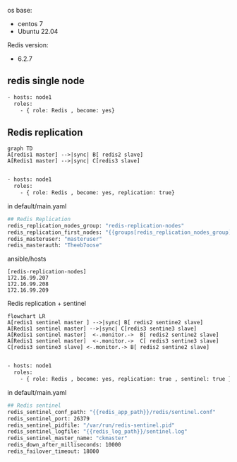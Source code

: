 



os base:
  - centos 7
  - Ubuntu 22.04

Redis version:
  - 6.2.7

## redis single node

```bash
- hosts: node1
  roles:
    - { role: Redis , become: yes}

```






## Redis replication

```mermaid
graph TD
A[redis1 master] -->|sync| B[ redis2 slave]
A[Redis1 master] -->|sync| C[redis3 slave]
```

```bash

- hosts: node1
  roles:
    - { role: Redis , become: yes, replication: true}

```

 in default/main.yaml
```bash
## Redis Replication
redis_replication_nodes_group: "redis-replication-nodes"
redis_replication_first_nodes: "{{groups[redis_replication_nodes_group][0]}}"
redis_masteruser: "masteruser"
redis_masterauth: "Theeb7oose" 
```

ansible/hosts

```
[redis-replication-nodes]
172.16.99.207 
172.16.99.208
172.16.99.209 
```




Redis replication + sentinel

```mermaid
flowchart LR
A[redis1 sentinel master ] -->|sync| B[ redis2 sentine2 slave]
A[Redis1 sentinel master] -->|sync| C[redis3 sentine3 slave]
A[Redis1 sentinel master]  <-.monitor.->  B[ redis2 sentine2 slave]
A[Redis1 sentinel master]  <-.monitor.->  C[ redis3 sentine3 slave]
C[redis3 sentine3 slave] <-.monitor.-> B[ redis2 sentine2 slave]

```
```bash

- hosts: node1
  roles:
    - { role: Redis , become: yes, replication: true , sentinel: true }

```
 in default/main.yaml
``` bash
## Redis sentinel 
redis_sentinel_conf_path: "{{redis_app_path}}/redis/sentinel.conf"
redis_sentinel_port: 26379
redis_sentinel_pidfile: "/var/run/redis-sentinel.pid"
redis_sentinel_logfile: "{{redis_log_path}}/sentinel.log"
redis_sentinel_master_name: "ckmaster"
redis_down_after_milliseconds: 10000
redis_failover_timeout: 18000
````


